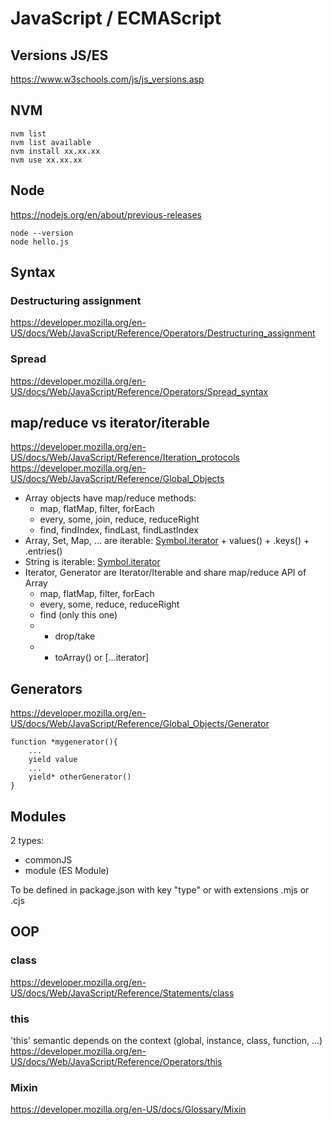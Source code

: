 # JavaScript / ECMAScript

## Versions JS/ES
https://www.w3schools.com/js/js_versions.asp

## NVM
```
nvm list
nvm list available
nvm install xx.xx.xx
nvm use xx.xx.xx
```

## Node
https://nodejs.org/en/about/previous-releases
```
node --version
node hello.js
```

## Syntax
### Destructuring assignment
https://developer.mozilla.org/en-US/docs/Web/JavaScript/Reference/Operators/Destructuring_assignment
### Spread
https://developer.mozilla.org/en-US/docs/Web/JavaScript/Reference/Operators/Spread_syntax

## map/reduce vs iterator/iterable
https://developer.mozilla.org/en-US/docs/Web/JavaScript/Reference/Iteration_protocols
https://developer.mozilla.org/en-US/docs/Web/JavaScript/Reference/Global_Objects
- Array objects have map/reduce methods: 
    - map, flatMap, filter, forEach
    - every, some, join, reduce, reduceRight
    - find, findIndex, findLast, findLastIndex
- Array, Set, Map, ... are iterable: [Symbol.iterator]() + values() + .keys() + .entries()
- String is iterable: [Symbol.iterator]()
- Iterator, Generator are Iterator/Iterable and share map/reduce API of Array
    - map, flatMap, filter, forEach
    - every, some, reduce, reduceRight
    - find (only this one)
    - + drop/take
    - + toArray() or [...iterator]

## Generators
https://developer.mozilla.org/en-US/docs/Web/JavaScript/Reference/Global_Objects/Generator

```
function *mygenerator(){
    ...
    yield value
    ...
    yield* otherGenerator()
}
```

## Modules
2 types:
- commonJS
- module (ES Module)

To be defined in package.json with key "type" or with extensions .mjs or .cjs

## OOP
### class
https://developer.mozilla.org/en-US/docs/Web/JavaScript/Reference/Statements/class

### this
'this' semantic depends on the context (global, instance, class, function, ...)
https://developer.mozilla.org/en-US/docs/Web/JavaScript/Reference/Operators/this

### Mixin
https://developer.mozilla.org/en-US/docs/Glossary/Mixin